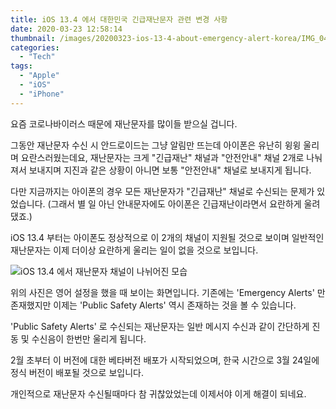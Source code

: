 ```yaml
---
title: iOS 13.4 에서 대한민국 긴급재난문자 관련 변경 사항
date: 2020-03-23 12:58:14
thumbnail: /images/20200323-ios-13-4-about-emergency-alert-korea/IMG_0460.jpeg
categories:
  - "Tech"
tags:
  - "Apple"
  - "iOS"
  - "iPhone"
---
```


요즘 코로나바이러스 때문에 재난문자를 많이들 받으실 겁니다.

그동안 재난문자 수신 시 안드로이드는 그냥 알림만 뜨는데 아이폰은 유난히 윙윙 울리며 요란스러웠는데요,
재난문자는 크게 "긴급재난" 채널과 "안전안내" 채널 2개로 나눠져서 보내지며 지진과 같은 상황이 아니면 보통 "안전안내" 채널로 보내지게 됩니다.

다만 지금까지는 아이폰의 경우 모든 재난문자가 "긴급재난" 채널로 수신되는 문제가 있었습니다. (그래서 별 일 아닌 안내문자에도 아이폰은 긴급재난이라면서 요란하게 울려댔죠.)

<!-- more -->

iOS 13.4 부터는 아이폰도 정상적으로 이 2개의 채널이 지원될 것으로 보이며 일반적인 재난문자는 이제 더이상 요란하게 울리는 일이 없을 것으로 보입니다.

![iOS 13.4 에서 재난문자 채널이 나뉘어진 모습](/images/20200323-ios-13-4-about-emergency-alert-korea/IMG_0445.jpeg)

위의 사진은 영어 설정을 했을 때 보이는 화면입니다. 기존에는 'Emergency Alerts' 만 존재했지만 이제는 'Public Safety Alerts' 역시 존재하는 것을 볼 수 있습니다.

'Public Safety Alerts' 로 수신되는 재난문자는 일반 메시지 수신과 같이 간단하게 진동 및 수신음이 한번만 울리게 됩니다.

2월 초부터 이 버전에 대한 베타버전 배포가 시작되었으며, 한국 시간으로 3월 24일에 정식 버전이 배포될 것으로 보입니다.

개인적으로 재난문자 수신될때마다 참 귀찮았었는데 이제서야 이게 해결이 되네요.

